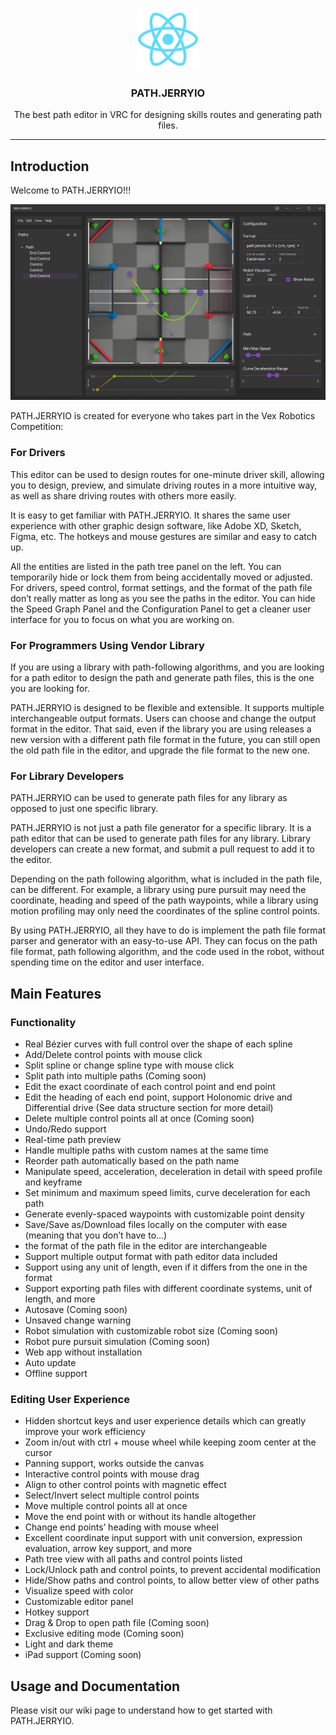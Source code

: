 <p align="center">
	<a href="https://path.jerryio.com/"><img src="./public/logo512.png" alt="IntroIcon" width="100"></a>
</p>
<h3 align="center">PATH.JERRYIO</h3>
<p align="center">The best path editor in VRC for designing skills routes and generating path files.</p>

---

## Introduction

Welcome to PATH.JERRYIO!!!

![Screenshot of path.jerryio with a path in the editor](./public/screenshot-1.png)

PATH.JERRYIO is created for everyone who takes part in the Vex Robotics Competition:

### For Drivers
This editor can be used to design routes for one-minute driver skill, allowing you to design, preview, and simulate driving routes in a more intuitive way, as well as share driving routes with others more easily.

It is easy to get familiar with PATH.JERRYIO. It shares the same user experience with other graphic design software, like Adobe XD, Sketch, Figma, etc. The hotkeys and mouse gestures are similar and easy to catch up.

All the entities are listed in the path tree panel on the left. You can temporarily hide or lock them from being accidentally moved or adjusted. For drivers, speed control, format settings, and the format of the path file don’t really matter as long as you see the paths in the editor. You can hide the Speed Graph Panel and the Configuration Panel to get a cleaner user interface for you to focus on what you are working on.

### For Programmers Using Vendor Library
If you are using a library with path-following algorithms, and you are looking for a path editor to design the path and generate path files, this is the one you are looking for.

PATH.JERRYIO is designed to be flexible and extensible. It supports multiple interchangeable output formats. Users can choose and change the output format in the editor. That said, even if the library you are using releases a new version with a different path file format in the future, you can still open the old path file in the editor, and upgrade the file format to the new one.

### For Library Developers
PATH.JERRYIO can be used to generate path files for any library as opposed to just one specific library.

PATH.JERRYIO is not just a path file generator for a specific library. It is a path editor that can be used to generate path files for any library. Library developers can create a new format, and submit a pull request to add it to the editor.

Depending on the path following algorithm, what is included in the path file, can be different. For example, a library using pure pursuit may need the coordinate, heading and speed of the path waypoints, while a library using motion profiling may only need the coordinates of the spline control points.

By using PATH.JERRYIO, all they have to do is implement the path file format parser and generator with an easy-to-use API. They can focus on the path file format, path following algorithm, and the code used in the robot, without spending time on the editor and user interface. 


## Main Features

### Functionality
- Real Bézier curves with full control over the shape of each spline
- Add/Delete control points with mouse click
- Split spline or change spline type with mouse click
- Split path into multiple paths (Coming soon)
- Edit the exact coordinate of each control point and end point
- Edit the heading of each end point, support Holonomic drive and Differential drive (See data structure section for more detail)
- Delete multiple control points all at once (Coming soon)
- Undo/Redo support
- Real-time path preview
- Handle multiple paths with custom names at the same time
- Reorder path automatically based on the path name
- Manipulate speed, acceleration, deceleration in detail with speed profile and keyframe
- Set minimum and maximum speed limits, curve deceleration for each path
- Generate evenly-spaced waypoints with customizable point density
- Save/Save as/Download files locally on the computer with ease (meaning that you don’t have to…)
- the format of the path file in the editor are interchangeable 
- Support multiple output format with path editor data included
- Support using any unit of length, even if it differs from the one in the format 
- Support exporting path files with different coordinate systems, unit of length, and more
- Autosave (Coming soon)
- Unsaved change warning
- Robot simulation with customizable robot size (Coming soon)
- Robot pure pursuit simulation (Coming soon)
- Web app without installation
- Auto update
- Offline support

### Editing User Experience
- Hidden shortcut keys and user experience details which can greatly improve your work efficiency
- Zoom in/out with ctrl + mouse wheel while keeping zoom center at the cursor
- Panning support, works outside the canvas
- Interactive control points with mouse drag
- Align to other control points with magnetic effect
- Select/Invert select multiple control points
- Move multiple control points all at once
- Move the end point with or without its handle altogether
- Change end points’ heading with mouse wheel
- Excellent coordinate input support with unit conversion, expression evaluation, arrow key support, and more
- Path tree view with all paths and control points listed
- Lock/Unlock path and control points, to prevent accidental modification
- Hide/Show paths and control points, to allow better view of other paths
- Visualize speed with color
- Customizable editor panel
- Hotkey support
- Drag & Drop to open path file (Coming soon)
- Exclusive editing mode (Coming soon)
- Light and dark theme
- iPad support (Coming soon)

## Usage and Documentation

Please visit our wiki page to understand how to get started with PATH.JERRYIO.


